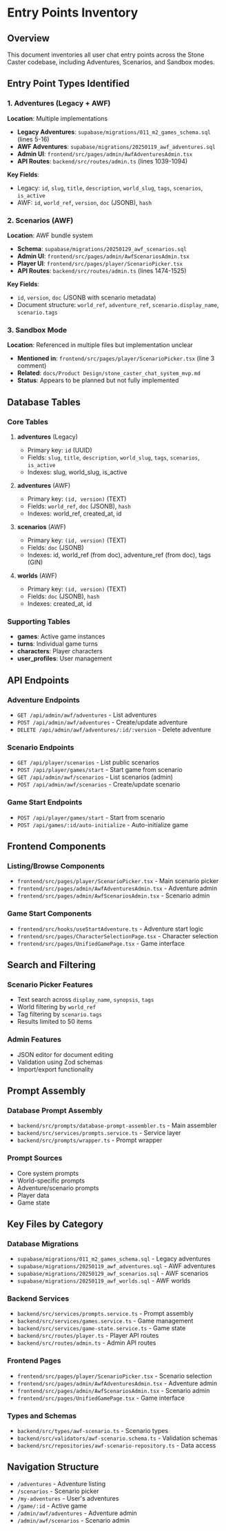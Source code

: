 # Entry Points Inventory

## Overview
This document inventories all user chat entry points across the Stone Caster codebase, including Adventures, Scenarios, and Sandbox modes.

## Entry Point Types Identified

### 1. Adventures (Legacy + AWF)
**Location**: Multiple implementations
- **Legacy Adventures**: `supabase/migrations/011_m2_games_schema.sql` (lines 5-16)
- **AWF Adventures**: `supabase/migrations/20250119_awf_adventures.sql`
- **Admin UI**: `frontend/src/pages/admin/AwfAdventuresAdmin.tsx`
- **API Routes**: `backend/src/routes/admin.ts` (lines 1039-1094)

**Key Fields**:
- Legacy: `id`, `slug`, `title`, `description`, `world_slug`, `tags`, `scenarios`, `is_active`
- AWF: `id`, `world_ref`, `version`, `doc` (JSONB), `hash`

### 2. Scenarios (AWF)
**Location**: AWF bundle system
- **Schema**: `supabase/migrations/20250129_awf_scenarios.sql`
- **Admin UI**: `frontend/src/pages/admin/AwfScenariosAdmin.tsx`
- **Player UI**: `frontend/src/pages/player/ScenarioPicker.tsx`
- **API Routes**: `backend/src/routes/admin.ts` (lines 1474-1525)

**Key Fields**:
- `id`, `version`, `doc` (JSONB with scenario metadata)
- Document structure: `world_ref`, `adventure_ref`, `scenario.display_name`, `scenario.tags`

### 3. Sandbox Mode
**Location**: Referenced in multiple files but implementation unclear
- **Mentioned in**: `frontend/src/pages/player/ScenarioPicker.tsx` (line 3 comment)
- **Related**: `docs/Product Design/stone_caster_chat_system_mvp.md`
- **Status**: Appears to be planned but not fully implemented

## Database Tables

### Core Tables
1. **adventures** (Legacy)
   - Primary key: `id` (UUID)
   - Fields: `slug`, `title`, `description`, `world_slug`, `tags`, `scenarios`, `is_active`
   - Indexes: slug, world_slug, is_active

2. **adventures** (AWF)
   - Primary key: `(id, version)` (TEXT)
   - Fields: `world_ref`, `doc` (JSONB), `hash`
   - Indexes: world_ref, created_at, id

3. **scenarios** (AWF)
   - Primary key: `(id, version)` (TEXT)
   - Fields: `doc` (JSONB)
   - Indexes: id, world_ref (from doc), adventure_ref (from doc), tags (GIN)

4. **worlds** (AWF)
   - Primary key: `(id, version)` (TEXT)
   - Fields: `doc` (JSONB), `hash`
   - Indexes: created_at, id

### Supporting Tables
- **games**: Active game instances
- **turns**: Individual game turns
- **characters**: Player characters
- **user_profiles**: User management

## API Endpoints

### Adventure Endpoints
- `GET /api/admin/awf/adventures` - List adventures
- `POST /api/admin/awf/adventures` - Create/update adventure
- `DELETE /api/admin/awf/adventures/:id/:version` - Delete adventure

### Scenario Endpoints
- `GET /api/player/scenarios` - List public scenarios
- `POST /api/player/games/start` - Start game from scenario
- `GET /api/admin/awf/scenarios` - List scenarios (admin)
- `POST /api/admin/awf/scenarios` - Create/update scenario

### Game Start Endpoints
- `POST /api/player/games/start` - Start from scenario
- `POST /api/games/:id/auto-initialize` - Auto-initialize game

## Frontend Components

### Listing/Browse Components
- `frontend/src/pages/player/ScenarioPicker.tsx` - Main scenario picker
- `frontend/src/pages/admin/AwfAdventuresAdmin.tsx` - Adventure admin
- `frontend/src/pages/admin/AwfScenariosAdmin.tsx` - Scenario admin

### Game Start Components
- `frontend/src/hooks/useStartAdventure.ts` - Adventure start logic
- `frontend/src/pages/CharacterSelectionPage.tsx` - Character selection
- `frontend/src/pages/UnifiedGamePage.tsx` - Game interface

## Search and Filtering

### Scenario Picker Features
- Text search across `display_name`, `synopsis`, `tags`
- World filtering by `world_ref`
- Tag filtering by `scenario.tags`
- Results limited to 50 items

### Admin Features
- JSON editor for document editing
- Validation using Zod schemas
- Import/export functionality

## Prompt Assembly

### Database Prompt Assembly
- `backend/src/prompts/database-prompt-assembler.ts` - Main assembler
- `backend/src/services/prompts.service.ts` - Service layer
- `backend/src/prompts/wrapper.ts` - Prompt wrapper

### Prompt Sources
- Core system prompts
- World-specific prompts
- Adventure/scenario prompts
- Player data
- Game state

## Key Files by Category

### Database Migrations
- `supabase/migrations/011_m2_games_schema.sql` - Legacy adventures
- `supabase/migrations/20250119_awf_adventures.sql` - AWF adventures
- `supabase/migrations/20250129_awf_scenarios.sql` - AWF scenarios
- `supabase/migrations/20250119_awf_worlds.sql` - AWF worlds

### Backend Services
- `backend/src/services/prompts.service.ts` - Prompt assembly
- `backend/src/services/games.service.ts` - Game management
- `backend/src/services/game-state.service.ts` - Game state
- `backend/src/routes/player.ts` - Player API routes
- `backend/src/routes/admin.ts` - Admin API routes

### Frontend Pages
- `frontend/src/pages/player/ScenarioPicker.tsx` - Scenario selection
- `frontend/src/pages/admin/AwfAdventuresAdmin.tsx` - Adventure admin
- `frontend/src/pages/admin/AwfScenariosAdmin.tsx` - Scenario admin
- `frontend/src/pages/UnifiedGamePage.tsx` - Game interface

### Types and Schemas
- `backend/src/types/awf-scenario.ts` - Scenario types
- `backend/src/validators/awf-scenario.schema.ts` - Validation schemas
- `backend/src/repositories/awf-scenario-repository.ts` - Data access

## Navigation Structure
- `/adventures` - Adventure listing
- `/scenarios` - Scenario picker
- `/my-adventures` - User's adventures
- `/game/:id` - Active game
- `/admin/awf/adventures` - Adventure admin
- `/admin/awf/scenarios` - Scenario admin


